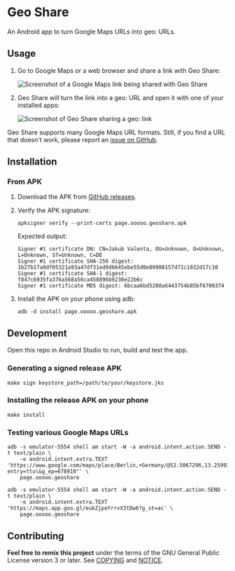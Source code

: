 # Geo Share

An Android app to turn Google Maps URLs into geo: URLs.

## Usage

1. Go to Google Maps or a web browser and share a link with Geo Share:

   ![Screenshot of a Google Maps link being shared with Geo
   Share](./app/src/main/res/drawable-mdpi/share_to_light.png)

2. Geo Share will turn the link into a geo: URL and open it with one of your
   installed apps:

   ![Screenshot of Geo Share sharing a geo:
   link](./app/src/main/res/drawable-mdpi/share_from_light.png)

Geo Share supports many Google Maps URL formats. Still, if you find a URL that
doesn't work, please report an [issue on
GitHub](https://github.com/jakubvalenta/geoshare/issues).

## Installation

### From APK

1. Download the APK from [GitHub
   releases](https://github.com/jakubvalenta/geoshare/releases/download/v1.0.1/page.ooooo.geoshare.apk).

2. Verify the APK signature:

   ```shell
   apksigner verify --print-certs page.ooooo.geoshare.apk
   ```

   Expected output:

   ```
   Signer #1 certificate DN: CN=Jakub Valenta, OU=Unknown, O=Unknown, L=Unknown, ST=Unknown, C=DE
   Signer #1 certificate SHA-256 digest: 1b27b17a9df05321a93a47df31ed0d6645ebe55d0e89908157d71c1032d17c10
   Signer #1 certificate SHA-1 digest: f847c6935fa376a568a56ca458896b9236e22b6c
   Signer #1 certificate MD5 digest: 6bcaa6bd5288a6443754b85bf6700374
   ```

3. Install the APK on your phone using adb:

   ```shell
   adb -d install page.ooooo.geoshare.apk
   ```

## Development

Open this repo in Android Studio to run, build and test the app.

### Generating a signed release APK

```shell
make sign keystore_path=/path/to/your/keystore.jks
```

### Installing the release APK on your phone

```shell
make install
```

### Testing various Google Maps URLs

```shell
adb -s emulator-5554 shell am start -W -a android.intent.action.SEND -t text/plain \
    -e android.intent.extra.TEXT 'https://www.google.com/maps/place/Berlin,+Germany/@52.5067296,13.2599309,11z/data=12345?entry=ttu\&g_ep=678910"' \
    page.ooooo.geoshare
```

```shell
adb -s emulator-5554 shell am start -W -a android.intent.action.SEND -t text/plain \
    -e android.intent.extra.TEXT 'https://maps.app.goo.gl/eukZjpeYrrvX3tDw6?g_st=ac' \
    page.ooooo.geoshare
```

## Contributing

__Feel free to remix this project__ under the terms of the GNU General Public
License version 3 or later. See [COPYING](./COPYING) and [NOTICE](./NOTICE).
